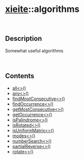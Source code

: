 # [xieite](./xieite.md)\:\:algorithms

&nbsp;

## Description
Somewhat useful algorithms

&nbsp;

## Contents
- [all\<\>\(\)](./namespaces/algorithms/all.md)
- [any\<\>\(\)](./namespaces/algorithms/any.md)
- [findMostConsecutive\<\>\(\)](./namespaces/algorithms/find_most_consecutive.md)
- [findOccurrence\<\>\(\)](./namespaces/algorithms/find_occurrence.md)
- [getMostConsecutive\<\>\(\)](./namespaces/algorithms/get_most_consecutive.md)
- [getOccurrence\<\>\(\)](./namespaces/algorithms/get_occurrence.md)
- [isPalindrome\<\>\(\)](./namespaces/algorithms/is_palindrome.md)
- [isRotated\<\>\(\)](./namespaces/algorithms/is_rotated.md)
- [isUniformMatrix\<\>\(\)](./namespaces/algorithms/is_uniform_matrix.md)
- [modes\<\>\(\)](./namespaces/algorithms/modes.md)
- [numberSearch\<\>\(\)](./namespaces/algorithms/number_search.md)
- [partialReverse\<\>\(\)](./namespaces/algorithms/partial_reverse.md)
- [rotate\<\>\(\)](./namespaces/algorithms/rotate.md)
